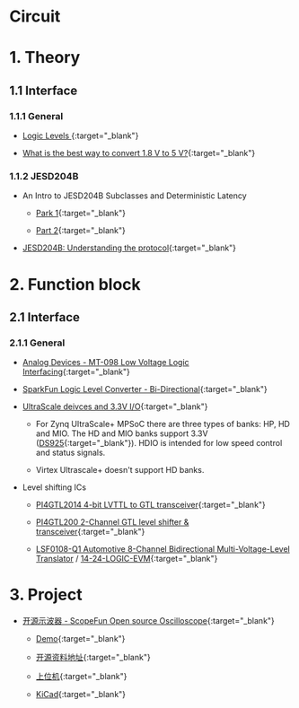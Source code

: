 Circuit
==

# 1. Theory

## 1.1 Interface

### 1.1.1  General

- [Logic Levels ](https://learn.sparkfun.com/tutorials/logic-levels/ttl-logic-levels){:target="_blank"}

- [What is the best way to convert 1.8 V to 5 V?](https://electronics.stackexchange.com/questions/127619/what-is-the-best-way-to-convert-1-8-v-to-5-v){:target="_blank"}


### 1.1.2 JESD204B

- An Intro to JESD204B Subclasses and Deterministic Latency
    - [Park 1](https://www.electronicdesign.com/technologies/analog/article/21139021/an-intro-to-jesd204b-subclasses-and-deterministic-latency-part-1?utm_source=EG+ED+Today&utm_medium=email&utm_campaign=CPS200828012&o_eid=0048A7615490B5U&rdx.ident%5Bpull%5D=omeda%7C0048A7615490B5U&oly_enc_id=0048A7615490B5U){:target="_blank"}

    - [Part 2](https://www.electronicdesign.com/technologies/analog/article/21140723/an-intro-to-jesd204b-subclasses-and-system-considerations-part-2?utm_source=EG+ED+Today&utm_medium=email&utm_campaign=CPS200911056&o_eid=0048A7615490B5U&rdx.ident%5Bpull%5D=omeda%7C0048A7615490B5U&oly_enc_id=0048A7615490B5U){:target="_blank"}

- [JESD204B: Understanding the protocol](https://e2e.ti.com/blogs_/b/analogwire/archive/2014/07/30/jesd204b-understanding-the-protocol){:target="_blank"}

# 2. Function block

## 2.1 Interface

### 2.1.1 General

- [Analog Devices - MT-098 Low Voltage Logic Interfacing](https://www.analog.com/media/en/training-seminars/tutorials/MT-098.pdf){:target="_blank"}

- [SparkFun Logic Level Converter - Bi-Directional](https://www.sparkfun.com/products/12009){:target="_blank"}


- [UltraScale deivces and 3.3V I/O](https://forums.xilinx.com/t5/Versal-and-UltraScale/New-FPGAs-Supporting-3-3V-IO/td-p/911112){:target="_blank"}

    - For Zynq UltraScale+ MPSoC there are three types of banks: HP, HD and MIO. The HD and MIO banks support 3.3V ([DS925](http://www.xilinx.com/support/documentation/data_sheets/ds925-zynq-ultrascale-plus.pdf){:target="_blank"}). HDIO is intended for low speed control and status signals. 
    
    - Virtex Ultrascale+ doesn't support HD banks. 

- Level shifting ICs

    - [PI4GTL2014 4-bit LVTTL to GTL transceiver](https://www.diodes.com/part/view/PI4GTL2014){:target="_blank"}

     - [PI4GTL200 2-Channel GTL level shifter & transceiver](https://www.diodes.com/part/view/PI4GTL2002){:target="_blank"}

     - [LSF0108-Q1 Automotive 8-Channel Bidirectional Multi-Voltage-Level Translator](https://www.ti.com/product/LSF0108-Q1) / [14-24-LOGIC-EVM](https://www.digikey.com/products/en?mpart=14-24-LOGIC-EVM&v=296){:target="_blank"}


# 3. Project


- [开源示波器 - ScopeFun Open source Oscilloscope](https://blog.csdn.net/qq_38376586/article/details/90735013?utm_medium=distribute.pc_relevant.none-task-blog-BlogCommendFromMachineLearnPai2-1.channel_param&depth_1-utm_source=distribute.pc_relevant.none-task-blog-BlogCommendFromMachineLearnPai2-1.channel_param){:target="_blank"}

    - [Demo](https://www.youtube.com/watch?v=mdjJTs8R46g){:target="_blank"}

    - [开源资料地址](https://gitlab.com/scopefun){:target="_blank"}

    - [上位机](https://www.scopefun.com/download){:target="_blank"}

    - [KiCad](https://kicad-pcb.org/download/){:target="_blank"}

